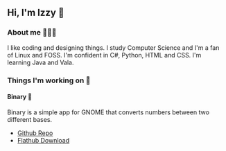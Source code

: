 ## Hi, I'm Izzy 👋
### About me 👩🏻‍💻
I like coding and designing things. I study Computer Science and I'm a fan of Linux and FOSS. I'm confident in C#, Python, HTML and CSS. I'm learning Java and Vala. 
### Things I'm  working on 🔭 
#### Binary 🔢
Binary is a simple app for GNOME that converts numbers between two different bases.

- [Github Repo](https://github.com/fizzyizzy05/binary)
- [Flathub Download](https://flathub.org/apps/io.github.fizzyizzy05.binary)


<!--
- I’m currently working on ...
- 🌱 I’m currently learning ...
- 👯 I’m looking to collaborate on ...
- 🤔 I’m looking for help with ...
- 💬 Ask me about ...
- 📫 How to reach me: ...
- 😄 Pronouns: ...
- ⚡ Fun fact: ...
-->
